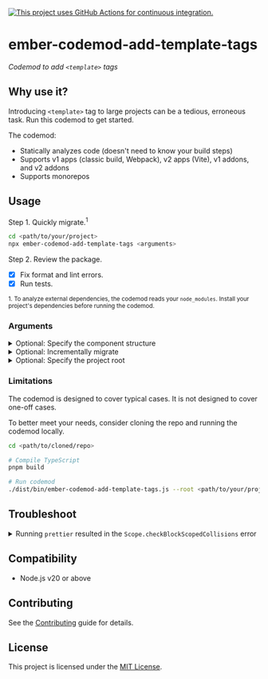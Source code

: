 [![This project uses GitHub Actions for continuous integration.](https://github.com/ijlee2/ember-codemod-add-template-tags/actions/workflows/ci.yml/badge.svg)](https://github.com/ijlee2/ember-codemod-add-template-tags/actions/workflows/ci.yml)

# ember-codemod-add-template-tags

_Codemod to add `<template>` tags_


## Why use it?

Introducing `<template>` tag to large projects can be a tedious, erroneous task. Run this codemod to get started.

The codemod:

- Statically analyzes code (doesn't need to know your build steps)
- Supports v1 apps (classic build, Webpack), v2 apps (Vite), v1 addons, and v2 addons
- Supports monorepos


## Usage

Step 1. Quickly migrate.<sup>1</sup>

```sh
cd <path/to/your/project>
npx ember-codemod-add-template-tags <arguments>
```

Step 2. Review the package.

- [x] Fix format and lint errors.
- [x] Run tests.

<sup>1. To analyze external dependencies, the codemod reads your `node_modules`. Install your project's dependencies before running the codemod.</sup>


### Arguments

<details>

<summary>Optional: Specify the component structure</summary>

By default, an Octane project has the flat component structure. Pass `--component-structure` to indicate otherwise.

```sh
npx ember-codemod-add-template-tags --component-structure nested
```

</details>

<details>

<summary>Optional: Incrementally migrate</summary>

By default, the codemod updates components, routes, and tests. Pass `--convert` to update a subset of these.

```sh
# 1. Components and tests only
npx ember-codemod-add-template-tags --convert components tests

# 2. Routes only (e.g. after installing `ember-route-template` or updating `ember-source` to 6.3 or higher)
npx ember-codemod-add-template-tags --convert routes
```

</details>

<details>

<summary>Optional: Specify the project root</summary>

Pass `--root` to run the codemod somewhere else (i.e. not in the current directory).

```sh
npx ember-codemod-add-template-tags --root <path/to/your/project>
```

</details>


### Limitations

The codemod is designed to cover typical cases. It is not designed to cover one-off cases.

To better meet your needs, consider cloning the repo and running the codemod locally.

```sh
cd <path/to/cloned/repo>

# Compile TypeScript
pnpm build

# Run codemod
./dist/bin/ember-codemod-add-template-tags.js --root <path/to/your/project>
```


## Troubleshoot

<details>

<summary>Running <code>prettier</code> resulted in the <code>Scope.checkBlockScopedCollisions</code> error</summary>

`prettier` throws the error,

```sh
app/components/hello.gts: TypeError: Cannot read properties of undefined (reading 'buildError')
  at Scope.checkBlockScopedCollisions
  at Scope.registerBinding
  ...
```

when a `*.{gjs,gts}` file imports the same-named object from different paths. For example,

```gts
import { get } from '@ember/helper'; // <-- Added by codemod
import { get } from '@ember/object';
```

```gts
import htmlSafe from 'my-app/helpers/html-safe'; // <-- Added by codemod
import type { htmlSafe } from '@ember/template';
```

Rename or remove one of the objects to fix the error.

</details>


## Compatibility

- Node.js v20 or above


## Contributing

See the [Contributing](CONTRIBUTING.md) guide for details.


## License

This project is licensed under the [MIT License](LICENSE.md).
